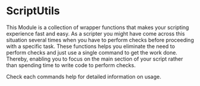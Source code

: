# ScriptUtils
This Module is a collection of wrapper functions that makes your scripting experience fast and easy.
As a scripter you might have come across this situation several times when you have to perform checks before proceeding with a specific task.
These functions helps you eliminate the need to perform checks and just use a single command to get the work done. Thereby, enabling you to focus on the
main section of your script rather than spending time to write code to perform checks.

Check each commands help for detailed information on usage.